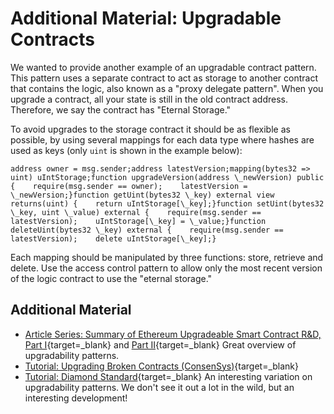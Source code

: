   Additional Material: Upgradable Contracts
=========================================

  We wanted to provide another example of an upgradable contract pattern. This pattern uses a separate contract to act as storage to another contract that contains the logic, also known as a "proxy delegate pattern". When you upgrade a contract, all your state is still in the old contract address. Therefore, we say the contract has "Eternal Storage."

 To avoid upgrades to the storage contract it should be as flexible as possible, by using several mappings for each data type where hashes are used as keys (only `uint` is shown in the example below):

 
```
address owner = msg.sender;address latestVersion;mapping(bytes32 => uint) uIntStorage;function upgradeVersion(address \_newVersion) public {    require(msg.sender == owner);    latestVersion = \_newVersion;}function getUint(bytes32 \_key) external view returns(uint) {    return uIntStorage[\_key];}function setUint(bytes32 \_key, uint \_value) external {    require(msg.sender == latestVersion);    uIntStorage[\_key] = \_value;}function deleteUint(bytes32 \_key) external {    require(msg.sender == latestVersion);    delete uIntStorage[\_key];}    
```
 Each mapping should be manipulated by three functions: store, retrieve and delete. Use the access control pattern to allow only the most recent version of the logic contract to use the "eternal storage."

 Additional Material
-------------------

 * [Article Series: Summary of Ethereum Upgradeable Smart Contract R&D, Part I](https://blog.indorse.io/ethereum-upgradeable-smart-contract-strategies-456350d0557c){target=_blank} and  [Part II](https://medium.com/coinmonks/summary-of-ethereum-upgradeable-smart-contract-r-d-part-2-2020-db141af915a0){target=_blank} Great overview of upgradability patterns.
* [Tutorial: Upgrading Broken Contracts (ConsenSys)](https://consensys.github.io/smart-contract-best-practices/software_engineering/#upgrading-broken-contracts){target=_blank}
* [Tutorial: Diamond Standard](https://dev.to/mudgen/ethereum-s-maximum-contract-size-limit-is-solved-with-the-diamond-standard-2189){target=_blank} An interesting variation on upgradability patterns. We don't see it out a lot in the wild, but an interesting development!

 